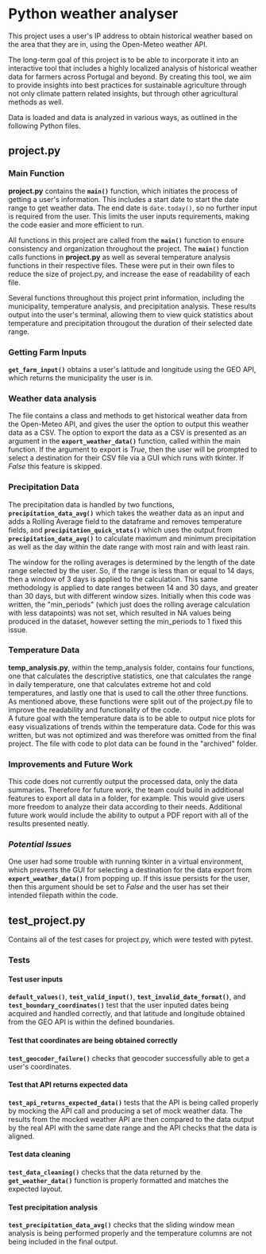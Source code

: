 # Python weather analyser
This project uses a user's IP address to obtain historical weather based on the area that they are in, using the Open-Meteo weather API.   

The long-term goal of this project is to be able to incorporate it into an interactive tool that includes a highly localized analysis of historical weather data for farmers across Portugal and beyond. By creating this tool, we aim to provide insights into best practices for sustainable agriculture through not only climate pattern related insights, but through other agricultural methods as well.  

Data is loaded and data is analyzed in various ways, as outlined in the following Python files.  

## project.py
### Main Function
**project.py** contains the **`main()`** function, which initiates the process of getting a user's information. This includes a start date to start the date range to get weather data. The end date is `date.today()`, so no further input is required from the user. This limits the user inputs requirements, making the code easier and more efficient to run.  

All functions in this project are called from the **`main()`** function to ensure consistency and organization throughout the project. The **`main()`** function calls functions in **project.py** as well as several temperature analysis functions in their respective files. These were put in their own files to reduce the size of project.py, and increase the ease of readability of each file.  

Several functions throughout this project print information, including the municipality, temperature analysis, and precipitation analysis. These results output into the user's terminal, allowing them to view quick statistics about temperature and precipitation througout the duration of their selected date range. 

### Getting Farm Inputs
**`get_farm_input()`** obtains a user's latitude and longitude using the GEO API, which returns the municipality the user is in.

### Weather data analysis
The file contains a class and methods to get historical weather data from the Open-Meteo API, and gives the user the option to output this weather data as a CSV. The option to export the data as a CSV is presented as an argument in the **`export_weather_data()`** function, called within the main function. If the argument to export is *True*, then the user will be prompted to select a destination for their CSV file via a GUI which runs with tkinter. If *False* this feature is skipped.

### Precipitation Data
The precipitation data is handled by two functions, **`precipitation_data_avg()`** which takes the weather data as an input and adds a Rolling Average field to the dataframe and removes temperature fields, and **`precipitation_quick_stats()`** which uses the output from **`precipitation_data_avg()`** to calculate maximum and minimum precipitation as well as the day within the date range with most rain and with least rain.  

The window for the rolling averages is determined by the length of the date range selected by the user. So, if the range is less than or equal to 14 days, then a window of 3 days is applied to the calculation. This same methodology is applied to date ranges between 14 and 30 days, and greater than 30 days, but with different window sizes. Initially when this code was written, the "min_periods" (which just does the rolling average calculation with less datapoints) was not set, which resulted in NA values being produced in the dataset, however setting the min_periods to 1 fixed this issue.

### Temperature Data 
**temp_analysis.py**, within the temp_analysis folder, contains four functions, one that calculates the descriptive statistics, one that calculates the range in daily temperature, one that calculates extreme hot and cold temperatures, and lastly one that is used to call the other three functions. As mentioned above, these functions were split out of the project.py file to improve the readability and functionality of the code.  
A future goal with the temperature data is to be able to output nice plots for easy visualizations of trends within the temperature data. Code for this was written, but was not optimized and was therefore was omitted from the final project. The file with code to plot data can be found in the "archived" folder.  


### Improvements and Future Work
This code does not currently output the processed data, only the data summaries. Therefore for future work, the team could build in additional features to export all data in a folder, for example. This would give users more freedom to analyze their data according to their needs. Additional future work would include the ability to output a PDF report with all of the results presented neatly.  

### *Potential Issues*  
One user had some trouble with running tkinter in a virtual environment, which prevents the GUI for selecting a destination for the data export from **`export_weather_data()`** from popping up. If this issue persists for the user, then this argument should be set to *False* and the user has set their intended filepath within the code. 

## test_project.py
Contains all of the test cases for project.py, which were tested with pytest.

### Tests
#### Test user inputs
**`default_values()`**, **`test_valid_input()`**, **`test_invalid_date_format()`**, and **`test_boundary_coordinates()`** test that the user inputed dates being acquired and handled correctly, and that latitude and longitude obtained from the GEO API is within the defined boundaries.

#### Test that coordinates are being obtained correctly
**`test_geocoder_failure()`** checks that geocoder successfully able to get a user's coordinates. 

#### Test that API returns expected data
**`test_api_returns_expected_data()`** tests that the API is being called properly by mocking the API call and producing a set of mock weather data. The results from the mocked weather API are then compared to the data output by the real API with the same date range and the API checks that the data is aligned.

#### Test data cleaning
**`test_data_cleaning()`** checks that the data returned by the **`get_weather_data()`** function is properly formatted and matches the expected layout. 

#### Test precipitation analysis
**`test_precipitation_data_avg()`** checks that the sliding window mean analysis is being performed properly and the temperature columns are not being included in the final output. 







